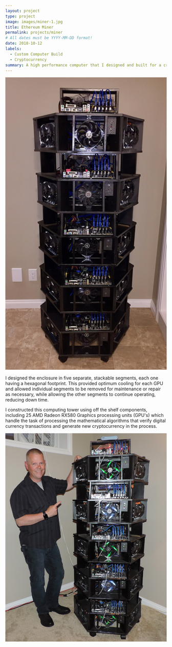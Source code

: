 ```yaml
---
layout: project
type: project
image: images/miner-1.jpg
title: Ethereum Miner
permalink: projects/miner
# All dates must be YYYY-MM-DD format!
date: 2018-10-12
labels:
  - Custom Computer Build
  - Cryptocurrency
summary: A high performance computer that I designed and built for a cryptocurrency mining venture.
---
```


<div class="ui horizontal segments">
  
  <div class="ui segment">
  <img class="ui medium rounded image" src="/images/miner-1.jpg">
  <div class="ui divider"></div>
  <p>I designed the enclosure in five separate, stackable segments, each one having a hexagonal footprint. This provided optimum cooling for each GPU and allowed individual segments to be removed for maintenance or repair as necessary, while allowing the other segments to continue operating, reducing down time.</p>
  </div>
  
  <div class="ui segment">
  <p>I constructed this computing tower using off the shelf components, including 25 AMD Radeon RX580 Graphics processing units (GPU's) which handle the task of processing the mathematical algorithms that verify digital currency transactions and generate new cryptocurrency in the process.</p>
   <div class="ui hidden divider"></div>
   <img class="ui medium rounded image" src="/images/miner-2.jpg">
    </div>
  </div>



 
